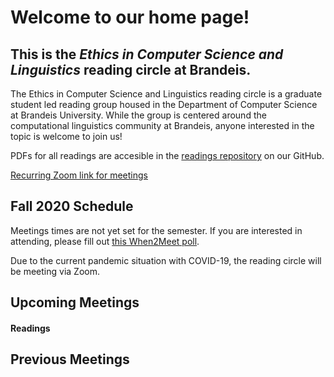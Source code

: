 # Welcome to our home page!
## This is the *Ethics in Computer Science and Linguistics* reading circle at Brandeis.  
The Ethics in Computer Science and Linguistics reading circle is a graduate student led reading group housed in the Department of Computer Science at Brandeis University. While the group is centered around the computational linguistics community at Brandeis, anyone interested in the topic is welcome to join us!

PDFs for all readings are accesible in the [readings repository](https://github.com/ethicsatbrandeis/readings) on our GitHub.

[Recurring Zoom link for meetings](https://brandeis.zoom.us/j/96622130773)

## Fall 2020 Schedule
Meetings times are not yet set for the semester. If you are interested in attending, please fill out [this When2Meet poll](https://www.when2meet.com/?9770928-XQfLl). 

Due to the current pandemic situation with COVID-19, the reading circle will be meeting via Zoom.

## Upcoming Meetings

#### Readings

## Previous Meetings
